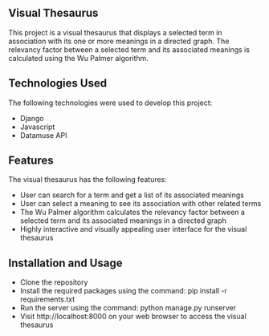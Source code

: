 ## Visual Thesaurus
This project is a visual thesaurus that displays a selected term in association with its one or more meanings in a directed graph. The relevancy factor between a selected term and its associated meanings is calculated using the Wu Palmer algorithm.

## Technologies Used
The following technologies were used to develop this project:

- Django
- Javascript
- Datamuse API

## Features
The visual thesaurus has the following features:

- User can search for a term and get a list of its associated meanings
- User can select a meaning to see its association with other related terms
- The Wu Palmer algorithm calculates the relevancy factor between a selected term and its associated meanings in a directed graph
- Highly interactive and visually appealing user interface for the visual thesaurus

## Installation and Usage
- Clone the repository
- Install the required packages using the command: pip install -r requirements.txt
- Run the server using the command: python manage.py runserver
- Visit http://localhost:8000 on your web browser to access the visual thesaurus
